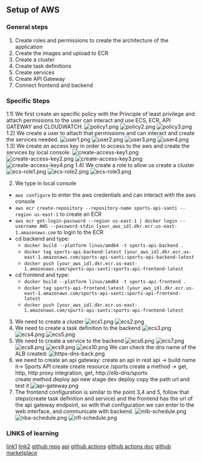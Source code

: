 ## Setup of AWS

### General steps
1) Create roles and permissions to create the architecture of the application
2) Create the images and upload to ECR
3) Create a cluster
4) Create task definitions
5) Create services
6) Create API Gateway
7) Connect frontend and backend

### Specific Steps
1.1) We first create an specific policy with the Principle of least privilege and attach permissions to the user can interact and use ECS, ECR, API GATEWAY and CLOUDWATCH.
![policy1.png](/images/create-policy1.png)
![policy2.png](/images/create-policy2.png)
![policy3.png](/images/create-policy3.png)
1.2) We create a user to attach that permissions and can interact and create the services needed.
![user1.png](/images/create-user1.png)
![user2.png](/images/create-user2.png)
![user3.png](/images/create-user3.png)
![user4.png](/images/create-user4.png)
1.3) We create an access key in order to access to the aws and create the services by local console.
![create-access-key1.png](/images/create-access-key1.png)
![create-access-key2.png](/images/create-access-key2.png)
![create-access-key3.png](/images/create-access-key3.png)
![create-access-key4.png](/images/create-access-key4.png)
1.4) We create a role to allow us create a cluster
![ecs-role1.png](/images/ecs-role1.png)
![ecs-role2.png](/images/ecs-role2.png)
![ecs-role3.png](/images/ecs-role3.png)

2) We type in local console
- `aws configure` to enter the aws credentials and can interact with the aws console
- `aws ecr create-repository --repository-name sports-api-santi --region us-east-1` to create an ECR
- `aws ecr get-login-password --region us-east-1 | docker login --username AWS --password-stdin [your_aws_id].dkr.ecr.us-east-1.amazonaws.com` to login to the ECR
- cd backend and type:
	- `docker build --platform linux/amd64 -t sports-api-backend .`
	- `docker tag sports-api-backend:latest [your_aws_id].dkr.ecr.us-east-1.amazonaws.com/sports-api-santi:sports-api-backend-latest`
	- `docker push [your_aws_id].dkr.ecr.us-east-1.amazonaws.com/sports-api-santi:sports-api-frontend-latest`
- cd frontend and type:
	- `docker build --platform linux/amd64 -t sports-api-frontend .`
	- `docker tag sports-api-frontend:latest [your_aws_id].dkr.ecr.us-east-1.amazonaws.com/sports-api-santi:sports-api-frontend-latest`
	- `docker push [your_aws_id].dkr.ecr.us-east-1.amazonaws.com/sports-api-santi:sports-api-frontend-latest`

3) We need to create a cluster
![ecs1.png](/images/ecs1.png)
![ecs2.png](/images/ecs2.png)
4) We need to create a task definition to the backend
![ecs3.png](/images/ecs3.png)
![ecs4.png](/images/ecs4.png)
![ecs5.png](/images/ecs5.png)
5) We need to create a service to the backend
![ecs6.png](/images/ecs6.png)
![ecs7.png](/images/ecs7.png)
![ecs8.png](/images/ecs8.png)
![ecs9.png](/images/ecs9.png)
![ecs10.png](/images/ecs10.png)
We can check the dns name of the ALB created:
![https-dns-back.png](/images/http-dns-back.png)
6) we need to create an api gateway:
	create an api
	in rest api -> build
	name it-> Sports API
	create
	create resource
	/sports
	create a method -> get, http, http proxy integration, get, http://elb-dns/sports  
	create method
	deploy api
	new stage
	dev
	deploy
	copy the path url and test it
![api-gateway.png](/images/api-gateway.png)
7) The frontend configuration is similar to the point 3,4 and 5, follow that steps(create task definition and service) and the frontend has the url of the api gateway endpoint, so with that configuration we can enter to the web interface, and communicate with backend.
![mlb-schedule.png](/images/mlb-schedule.png)
![nba-schedule.png](/images/nba-schedule.png)
![nfl-schedule.png](/images/nfl-schedule.png)

### LINKS of learning
[link1](https://www.youtube.com/watch?app=desktop&v=sF9_YzOrmTs "link1")
[link2](https://www.youtube.com/watch?v=Wh8rmZhekrE "link2")
[github repo](https://github.com/ifeanyiro9/containerized-sports-api "github repo")
[api](https://serpapi.com/ "api")
[github actions](https://www.youtube.com/watch?v=R8_veQiYBjI "github actions")
[github actions doc](https://docs.github.com/en/actions "github actions doc")
[github marketplace](https://github.com/marketplace "github marketplace")
